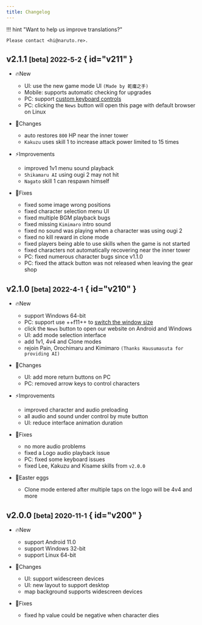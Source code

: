 ```yaml
---
title: Changelog
---
```


!!! hint "Want to help us improve translations?"

    Please contact <hi@naruto.re>.


## v2.1.1 <small>[beta] 2022-5-2</small> { id="v211" }

- 🔥New
    - UI: use the new game mode UI `(Made by 乾癟之手)`
    - Mobile: supports automatic checking for upgrades
    - PC: support [custom keyboard controls](../game-guides/platform/pc/index.md#custom-keyboard-controls)
    - PC: clicking the `News` button will open this page with default browser on Linux

- 🚀Changes
    - auto restores `800` HP near the inner tower
    - `Kakuzu` uses skill 1 to increase attack power limited to 15 times

- ⚡️Improvements
    - improved 1v1 menu sound playback
    - `Shikamaru AI` using ougi 2 may not hit
    - `Nagato` skill 1 can respawn himself

- 🐞Fixes
    - fixed some image wrong positions
    - fixed character selection menu UI
    - fixed multiple BGM playback bugs
    - fixed missing `Kimimaro` intro sound
    - fixed no sound was playing when a character was using ougi 2
    - fixed no kill reward in clone mode
    - fixed players being able to use skills when the game is not started
    - fixed characters not automatically recovering near the inner tower
    - PC: fixed numerous character bugs since v1.1.0
    - PC: fixed the attack button was not released when leaving the gear shop


## v2.1.0 <small>[beta] 2022-4-1</small> { id="v210" }

- 🔥New
    - support Windows 64-bit
    - PC: support use ++f11++ to [switch the window size](../game-guides/platform/pc/index.md#switch-window)
    - click the `News` button to open our website on Android and Windows
    - UI: add mode selection interface
    - add 1v1, 4v4 and Clone modes
    - rejoin Pain, Orochimaru and Kimimaro `(Thanks Hausumasuta for providing AI)`

- 🚀Changes
    - UI: add more return buttons on PC
    - PC: removed arrow keys to control characters

- ⚡️Improvements
    - improved character and audio preloading
    - all audio and sound under control by mute button
    - UI: reduce interface animation duration

- 🐞Fixes
    - no more audio problems
    - fixed a Logo audio playback issue
    - PC: fixed some keyboard issues
    - fixed Lee, Kakuzu and Kisame skills from `v2.0.0`

- 🎉Easter eggs
    - Clone mode entered after multiple taps on the logo will be 4v4 and more


## v2.0.0 <small>[beta] 2020-11-1</small> { id="v200" }

- 🔥New
    - support Android 11.0
    - support Windows 32-bit
    - support Linux 64-bit

- 🚀Changes
    - UI: support widescreen devices
    - UI: new layout to support desktop
    - map background supports widescreen devices

- 🐞Fixes
    - fixed hp value could be negative when character dies
